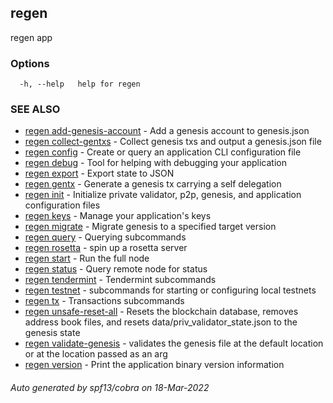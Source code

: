 ## regen

regen app

### Options

```
  -h, --help   help for regen
```

### SEE ALSO

* [regen add-genesis-account](regen_add-genesis-account.md)	 - Add a genesis account to genesis.json
* [regen collect-gentxs](regen_collect-gentxs.md)	 - Collect genesis txs and output a genesis.json file
* [regen config](regen_config.md)	 - Create or query an application CLI configuration file
* [regen debug](regen_debug.md)	 - Tool for helping with debugging your application
* [regen export](regen_export.md)	 - Export state to JSON
* [regen gentx](regen_gentx.md)	 - Generate a genesis tx carrying a self delegation
* [regen init](regen_init.md)	 - Initialize private validator, p2p, genesis, and application configuration files
* [regen keys](regen_keys.md)	 - Manage your application's keys
* [regen migrate](regen_migrate.md)	 - Migrate genesis to a specified target version
* [regen query](regen_query.md)	 - Querying subcommands
* [regen rosetta](regen_rosetta.md)	 - spin up a rosetta server
* [regen start](regen_start.md)	 - Run the full node
* [regen status](regen_status.md)	 - Query remote node for status
* [regen tendermint](regen_tendermint.md)	 - Tendermint subcommands
* [regen testnet](regen_testnet.md)	 - subcommands for starting or configuring local testnets
* [regen tx](regen_tx.md)	 - Transactions subcommands
* [regen unsafe-reset-all](regen_unsafe-reset-all.md)	 - Resets the blockchain database, removes address book files, and resets data/priv_validator_state.json to the genesis state
* [regen validate-genesis](regen_validate-genesis.md)	 - validates the genesis file at the default location or at the location passed as an arg
* [regen version](regen_version.md)	 - Print the application binary version information

###### Auto generated by spf13/cobra on 18-Mar-2022
